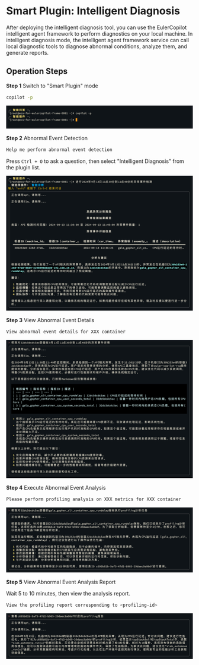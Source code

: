 # Smart Plugin: Intelligent Diagnosis

After deploying the intelligent diagnosis tool, you can use the EulerCopilot intelligent agent framework to perform diagnostics on your local machine.
In intelligent diagnosis mode, the intelligent agent framework service can call local diagnostic tools to diagnose abnormal conditions, analyze them, and generate reports.

## Operation Steps

**Step 1** Switch to "Smart Plugin" mode

```bash
copilot -p
```

![Switch to Smart Plugin Mode](./pictures/shell-plugin-diagnose-switch-mode.png)

**Step 2** Abnormal Event Detection

```bash
Help me perform abnormal event detection
```

Press `Ctrl + O` to ask a question, then select "Intelligent Diagnosis" from the plugin list.

![Abnormal Event Detection](./pictures/shell-plugin-diagnose-detect.png)

**Step 3** View Abnormal Event Details

```bash
View abnormal event details for XXX container
```

![View Abnormal Event Details](./pictures/shell-plugin-diagnose-detail.png)

**Step 4** Execute Abnormal Event Analysis

```bash
Please perform profiling analysis on XXX metrics for XXX container
```

![Abnormal Event Analysis](./pictures/shell-plugin-diagnose-profiling.png)

**Step 5** View Abnormal Event Analysis Report

Wait 5 to 10 minutes, then view the analysis report.

```bash
View the profiling report corresponding to <profiling-id>
```

![Execute Optimization Script](./pictures/shell-plugin-diagnose-report.png)
